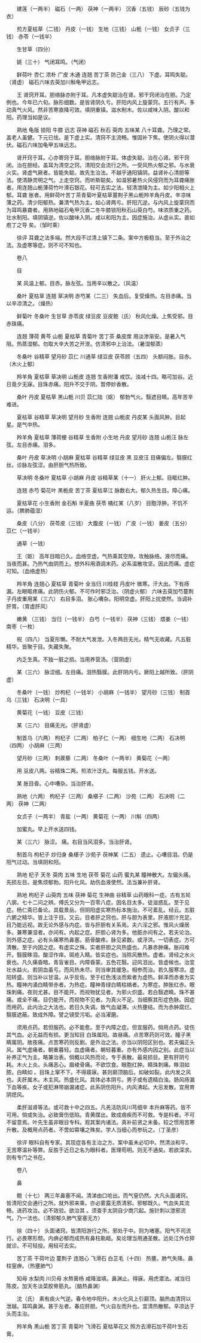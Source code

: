 <!-- { "loadSidebar": true } -->
　　建莲（一两半） 磁石（一两） 茯神（一两半） 沉香（五钱） 辰砂（五钱为衣）

　　煎方夏枯草（二钱） 丹皮（一钱） 生地（三钱） 山栀（一钱） 女贞子（三钱） 赤苓（一钱半）

　　生甘草（四分）

　　姚（三十） 气闭耳鸣。（气闭）

　　鲜荷叶 杏仁 浓朴 广皮 木通 连翘 苦丁茶 防己金（三八） 下虚。耳鸣失聪。（肾虚） 磁石六味去萸加川斛龟甲远志。

　　王 肾窍开耳。胆络脉亦附于耳。凡本虚失聪治在肾。邪干窍闭治在胆。乃定例也。今年已六旬。脉形细数。是皆肾阴久亏。肝阳内风上旋蒙窍。五行有声。多动真气火风。然非苦寒直降可效。填阴重镇。滋水制木。佐以咸味入阴。酸以和阳。药理当如是议。

　　熟地 龟版 锁阳 牛膝 远志 茯神 磁石 秋石 萸肉 五味某 八十耳聋。乃理之常。盖老人虽健。下元已怯。是下虚上实。清窍不主流畅。惟固补下焦。使阴火得以潜伏。磁石六味加龟甲五味远志。

　　肾开窍于耳。心亦寄窍于耳。胆络脉附于耳。体虚失聪。治在心肾。邪干窍闭。治在胆经。盖耳为清空之窍。清阳交会流行之所。一受风热火郁之邪。与水衰火实。肾虚气厥者。皆能失聪。故先生治法。不越乎通阳镇阴。益肾补心清胆等法。使清静灵明之气。上走空窍。而听斯聪矣。如温邪暑热火风侵窍而为耳聋痛胀者。用连翘山栀薄荷竹叶滑石银花。轻可去实之法。轻清泄降为主。如少阳相火上郁。耳聋 胀者。用鲜荷叶苦丁茶青菊叶夏枯草蔓荆子黑山栀羚羊角丹皮。辛凉味薄之药。清少阳郁热。兼清气热为主。如心肾两亏。肝阳亢逆。与内风上旋蒙窍而为耳鸣暴聋者。用熟地磁石龟甲沉香二冬牛膝锁阳秋石山萸白芍。味浓质重之药。壮水制阳。填阴镇逆。佐以酸味入阴。咸以和阳为主。因症施治。从虚从实。直如庖丁之导 矣。（邹时乘）

　　徐评 耳聋之法多端。然大段不过清上镇下二条。案中方极稳当。至于外治之法。及虚寒等症。则不可不知也。

　　卷八

　　目

　　某 风温上郁。目赤。脉左弦。当用辛以散之。（风温）

　　桑叶 夏枯草 连翘 草决明 赤芍某（二三） 失血后。复受燥热。左目赤痛。当以辛凉清之。（燥热）

　　鲜菊叶 冬桑叶 生甘草 赤苓皮 绿豆皮 豆皮鲍（氏） 秋风化燥。上焦受邪。目赤珠痛。

　　连翘 薄荷 黄芩 山栀 夏枯草 青菊叶 苦丁茶 桑皮席 用淡渗渐安。是暑入气阻。热蒸湿郁。勿取大辛大苦之开泄。仿清邪中上治法。（暑湿郁蒸）

　　冬桑叶 谷精草 望月砂 苡仁 川通草 绿豆皮 茯苓顾（五四） 头额闷胀。目赤。（木火上郁）

　　羚羊角 夏枯草 草决明 山栀皮 连翘 生香附潘 戒饮。浊减十四。略可加谷。近日竟夕无寐。目珠赤痛。阳升不交于阴。暂停妙香散。

　　桑叶 丹皮 夏枯草 黑山栀 川贝 苡仁陆（妪） 郁勃气火。翳遮目睛。高年苦辛难进。

　　夏枯草 谷精草 草决明 望月砂 生香附 连翘 山栀皮 丹皮某 头面风肿。目起星。是气中热。

　　羚羊角 夏枯草 薄荷梗 谷精草 生香附 小生地 丹皮 望月砂 连翘 山栀汪 脉左弦。左目赤痛。泪多。

　　桑叶 丹皮 草决明 小胡麻 夏枯草 谷精草 绿豆皮 黑 豆皮汪 目痛偏左。翳膜红丝。诊脉左弦涩。由肝胆气热所致。

　　草决明 冬桑叶 夏枯草 小胡麻 丹皮 谷精草某（十一） 肝火上郁。目眶红肿。

　　连翘 赤芍 菊花叶 黑栀皮 苦丁茶 夏枯草江 脉数右大。郁久热生目。障心痛。

　　夏枯草花 小生香附 金石斛 半夏曲 茯苓 橘红某（八岁） 目胞浮肿。不饥不运。（脾肺蕴湿）

　　桑皮（八分） 茯苓皮（三钱） 大腹皮（一钱） 广皮（一钱） 姜皮（五分） 苡仁（一钱半）

　　通草（一钱）

　　王（妪） 高年目暗已久。血络空虚。气热乘其空隙。攻触脉络。液尽而痛。当夜而甚。乃热气由阴而上。想外科用酒调末药。必系温散攻坚。因此而痛。虚症可知。（血络虚热）

　　羚羊角 连翘心 夏枯草 青菊叶 全当归 川桂枝 丹皮叶 微寒。汗大出。下有痔漏。左眼眶疼痛。此阴伤火郁。不可作时邪泛治。（阴虚火郁） 六味去萸加芍蔓荆子丹皮重用某（三六） 右目多泪。 胀心嘈杂。阳明空虚。肝阳上扰使然。当调补肝胃。（胃虚肝风）

　　嫩黄 （三钱） 当归（一钱半） 白芍（一钱半） 茯神（三钱） 煨姜（一钱） 南枣（一枚）

　　祝（四八） 当夏形懒。不耐大气发泄。入冬两目无光。精气无收藏。凡五脏精华。皆聚于目。失藏失聚。

　　内乏生真。不独一脏之损。当用养营汤。（营阴虚）

　　某（三六） 脉涩细。左目痛。泪热翳膜。此肝阴内亏。厥阳上越所致。（肝阴虚）

　　冬桑叶（一钱） 炒枸杞（一钱半） 小胡麻（一钱半） 望月砂（三钱） 制首乌（三钱） 石决明（一具）

　　黄菊花（一钱） 豆皮（三钱）

　　某（三六） 目痛无光。（肝肾虚）

　　制首乌（六两） 枸杞子（二两） 柏子仁（一两） 细生地（二两） 石决明（四两） 小胡麻（三两）

　　望月砂（三两） 刺蒺藜（二两） 冬桑叶（一两半） 黄菊花（一两）

　　用 豆皮八两。谷精珠二两。煎浓汁泛丸。每服五钱。开水送。

　　某 胀目昏。心中嘈杂。当治肝肾。

　　熟地（六两） 枸杞子（三两） 桑椹子（二两） 沙苑（二两） 石决明（二两） 茯神（二两）

　　女贞子（一两半） 青盐（一两） 黄菊花（一两） 川斛（四两）

　　加蜜丸。早上开水送四钱。

　　某（三六） 脉涩。 痛。右目当风泪多。当治肝肾。

　　制首乌 枸杞子 炒归身 桑椹子 沙苑子 茯神某（二五） 遗止。心嘈目泪。仍是阳气过动。当填阴和阳。

　　熟地 杞子 天冬 萸肉 五味 生地 茯苓 菊花 山药 蜜丸某 瞳神散大。左偏头痛。先损左目。是焦烦郁勃。阳升化风。劫伤血液使然。法当兼补肝肾。

　　熟地 枸杞子 山萸肉 五味 茯神 菊花 生神曲 谷精草 山药眼科一症。古有五轮八廓。七十二问之辨。傅氏又分为一百零八症。因名目太多。徒滋惑乱。至于见症。杨仁斋已备论。具载景岳。但阴阳虚实寒热标本施治。不可紊乱。经云。五脏六腑之精华。皆上注于目。又云。目者肝之窍也。肝与胆为表里。肝液胆汁充足。目乃能远视。故无论外感与内症。皆与肝胆有关系焉。夫六淫之邪。惟风火燥居多。兼寒兼湿者。亦间有。内起之症。肝胆心肾为多。他脏亦间有之。若夫论治。则外感之症。必有头痛寒热鼻塞。筋骨酸疼。脉见紧数。或浮洪。一切表症。方可清散。至于内因之症。有虚实之殊。实者肝胆之风热盛也。凡暴赤肿痛。胀闷难开。翳膜眵泪。酸涩作痒。斑疮入睛。皆实症也。当除风散热。虚者。肾经之水火衰也。凡久痛昏暗。青盲雀目。内障昏蒙。五色花翳。迎风泪出。皆虚候也。治宜壮水益火。若阴血虽亏。而风热未尽。则当审其缓急。相参而治。若久服寒凉。虚阳转盛。则当补以甘温。从乎反佐。至于红色浅淡而紫者为虚热。鲜泽而赤者为实热。瞳神内涌白睛带赤者。为热症。瞳神青绿白睛枯槁者。为寒症。肿胀红赤。眼珠刺痛。夜则尤甚。目不能开。而视物犹见者。为邪火炽盛。若白翳遮睛。珠不甚痛。或全不痛。目仍能开。而视物不见者。为真火不足。当细察其形症色脉。因症而用药。此内治之大法也。若日久失调。致气血凝滞。火热壅结。而为赤肿腐烂。翳膜遮蔽。致成外障。譬之镜受污垢。必当濯磨。

　　须用点药。若但服药。必不能愈。至于内障之症。但宜服药。倘用点药。徒伤其气血。必无益而有损。更当知目 白珠属阳。故昼痛。点苦寒药则可效。瞳子黑睛属阴。故夜痛。点苦寒药则反剧。是外治之法。亦当以阴阳区别也。若夫偏正头风。属气虚痛者。朝重暮轻。血虚痛者。朝轻暮重。亦有外感内因之别。此症当以补养正气为主。略兼治表。倘概以风热而论。专于表散。最易损目。更有肝阴亏耗。木火上炎。头痛恶心。眉棱骨痛。不欲饮食。眼胞红肿。睛珠刺痛。眵泪如脓。白睛如 。目珠上窜不下。不得寤寐。甚则巅顶脑后。如破如裂。此内发之风也。夫肝属木。木主风。热盛化风。其体必本阴亏。男子或有遗精白浊。肠风痔漏下血等疾。女子或犯淋带崩漏诸症。此系阴伤阳升。内风沸起。大忌发散。宜用育阴熄风。

　　柔肝滋肾等法。或可救十中之四五。凡羌活防风川芎细辛 本升麻等药。皆不可用。倘或失治。必致膏伤低陷。青黄牒出。致成痼疾而不可救。专是科者。不可不留意焉。叶先生虽非眼目专科。观其案内诸法。真补前贤之未备。较之惯用苦寒升散。及概用点药者。不啻如霄壤之殊矣。学人当细心而参玩之。（丁圣彦）

　　徐评 眼科自有专家。其现症各有主治之方。案中虽未必切中。然清淡和平。无苦寒温补等弊。反胜于近日之名为眼科者。医理苟明。则无不通矣。若欲深求。则有专门之书在。

　　卷八

　　鼻

　　鲍（十七） 两三年鼻塞不闻。清涕由口呛出。而气窒仍然。大凡头面诸窍。皆清阳交会通行之所。就外邪来乘。亦必雾露无质清邪。邪郁既久。气血失其流畅。进药攻治。必不效验。欲治其 。须查手太阴自少商穴起。施针刺以泄邪流气。乃一法也。（清邪郁久肺气窒塞无方）

　　徐（四十） 头面诸窍。皆清阳游行之所。邪处于中。则为堵塞。阳气不司流行。必畏寒形颓。内痹必郁而成热有鼻柱鼽衄。矣论理当用通圣散。远处江外仓猝就诊。不可轻投。用轻可去实。

　　苦丁茶 干荷叶边 蔓荆子 连翘心 飞滑石 白芷毛（十四） 热壅。肺气失降。鼻柱窒痹。（热壅肺气）

　　知母 水梨肉 川贝母 水熬膏杨 咸降滋填。鼻渊止。得寐。用虎潜法。减当归陈皮。加天冬淡菜胶脊筋丸。（脑热鼻渊）

　　沈（氏） 素有痰火气逆。春令地中阳升。木火化风上引巅顶。脑热由清窍以泄越。耳鸣鼻渊。甚于左者。春应肝胆。气火自左而升也。宜清热散郁。辛凉达于头而主治。

　　羚羊角 黑山栀 苦丁茶 青菊叶 飞滑石 夏枯草花又 照方去滑石加干荷叶生石膏。

